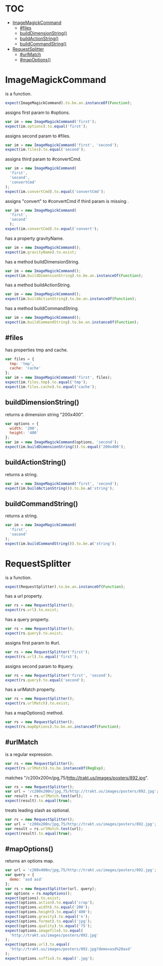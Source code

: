 # TOC
   - [ImageMagickCommand](#imagemagickcommand)
     - [#files](#imagemagickcommand-files)
     - [buildDimensionString()](#imagemagickcommand-builddimensionstring)
     - [buildActionString()](#imagemagickcommand-buildactionstring)
     - [buildCommandString()](#imagemagickcommand-buildcommandstring)
   - [RequestSplitter](#requestsplitter)
     - [#urlMatch](#requestsplitter-urlmatch)
     - [#mapOptions()](#requestsplitter-mapoptions)
<a name=""></a>

<a name="imagemagickcommand"></a>
# ImageMagickCommand
is a function.

```js
expect(ImageMagickCommand).to.be.an.instanceOf(Function);
```

assigns first param to #options.

```js
var im = new ImageMagickCommand('first');
expect(im.options).to.equal('first');
```

assigns second param to #files.

```js
var im = new ImageMagickCommand('first', 'second');
expect(im.files).to.equal('second');
```

assigns third param to #convertCmd.

```js
var im = new ImageMagickCommand(
  'first',
  'second',
  'convertCmd'
);
expect(im.convertCmd).to.equal('convertCmd');
```

assigns "convert" to #convertCmd if third param is missing .

```js
var im = new ImageMagickCommand(
  'first',
  'second'
  );
expect(im.convertCmd).to.equal('convert');
```

has a property gravityName.

```js
var im = new ImageMagickCommand();
expect(im.gravityName).to.exist;
```

has a method buildDimensionString.

```js
var im = new ImageMagickCommand();
expect(im.buildDimensionString).to.be.an.instanceOf(Function);
```

has a method buildActionString.

```js
var im = new ImageMagickCommand();
expect(im.buildActionString).to.be.an.instanceOf(Function);
```

has a method buildCommandString.

```js
var im = new ImageMagickCommand();
expect(im.buildCommandString).to.be.an.instanceOf(Function);
```

<a name="imagemagickcommand-files"></a>
## #files
has properties tmp and cache.

```js
var files = {
  tmp: 'tmp',
  cache: 'cache'
};
var im = new ImageMagickCommand('first', files);
expect(im.files.tmp).to.equal('tmp');
expect(im.files.cache).to.equal('cache');
```

<a name="imagemagickcommand-builddimensionstring"></a>
## buildDimensionString()
returns a dimension string "200x400".

```js
var options = {
  width: '200',
  height: '400'
};
var im = new ImageMagickCommand(options, 'second');
expect(im.buildDimensionString()).to.equal('200x400');
```

<a name="imagemagickcommand-buildactionstring"></a>
## buildActionString()
returns a string.

```js
var im = new ImageMagickCommand('first', 'second');
expect(im.buildActionString()).to.be.a('string');
```

<a name="imagemagickcommand-buildcommandstring"></a>
## buildCommandString()
returns a string.

```js
var im = new ImageMagickCommand(
  'first',
  'second'
);
expect(im.buildCommandString()).to.be.a('string');
```

<a name="requestsplitter"></a>
# RequestSplitter
is a function.

```js
expect(RequestSplitter).to.be.an.instanceOf(Function);
```

has a url property.

```js
var rs = new RequestSplitter();
expect(rs.url).to.exist;
```

has a query property.

```js
var rs = new RequestSplitter();
expect(rs.query).to.exist;
```

assigns first param to #url.

```js
var rs = new RequestSplitter('first');
expect(rs.url).to.equal('first');
```

assigns second param to #query.

```js
var rs = new RequestSplitter('first', 'second');
expect(rs.query).to.equal('second');
```

has a urlMatch property.

```js
var rs = new RequestSplitter();
expect(rs.urlMatch).to.exist;
```

has a mapOptions() method.

```js
var rs = new RequestSplitter();
expect(rs.mapOptions).to.be.an.instanceOf(Function);
```

<a name="requestsplitter-urlmatch"></a>
## #urlMatch
is a regular expression.

```js
var rs = new RequestSplitter();
expect(rs.urlMatch).to.be.instanceOf(RegExp);
```

matches "/c200x200n/jpg,75/http://trakt.us/images/posters/892.jpg".

```js
var rs = new RequestSplitter();
var url = '/c200x200n/jpg,75/http://trakt.us/images/posters/892.jpg';
var result = rs.urlMatch.test(url);
expect(result).to.equal(true);
```

treats leading slash as optional.

```js
var rs = new RequestSplitter();
var url = 'c200x200n/jpg,75/http://trakt.us/images/posters/892.jpg';
var result = rs.urlMatch.test(url);
expect(result).to.equal(true);
```

<a name="requestsplitter-mapoptions"></a>
## #mapOptions()
returns an options map.

```js
var url = 'c200x400n/jpg,75/http://trakt.us/images/posters/892.jpg';
var query = {
  demo: 'asd asd'
};
var rs = new RequestSplitter(url, query);
var options = rs.mapOptions();
expect(options).to.exist;
expect(options.action).to.equal('crop');
expect(options.width).to.equal('200');
expect(options.height).to.equal('400');
expect(options.gravity).to.equal('n');
expect(options.format).to.equal('jpg');
expect(options.quality).to.equal('75');
expect(options.imagefile).to.equal(
  'http://trakt.us/images/posters/892.jpg'
);
expect(options.url).to.equal(
  'http://trakt.us/images/posters/892.jpg?demo=asd%20asd'
);
expect(options.suffix).to.equal('.jpg');
```

